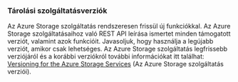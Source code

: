 ### <a name="storage-service-versions"></a>Tárolási szolgáltatásverziók
Az Azure Storage szolgáltatás rendszeresen frissül új funkciókkal. Az Azure Storage szolgáltatásaihoz való REST API leírása ismertet minden támogatott verziót, valamint azok funkcióit. Javasoljuk, hogy használja a legújabb verziót, amikor csak lehetséges. Az Azure Storage szolgáltatás legfrissebb verziójáról és a korábbi verziókról további információkat itt találhat: [Versioning for the Azure Storage Services](https://msdn.microsoft.com/library/azure/dd894041.aspx) (Az Azure Storage szolgáltatás verziói).  

